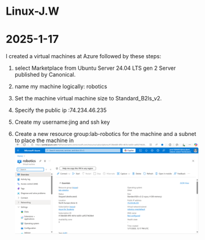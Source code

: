 # Linux-J.W
# 2025-1-17
I created a virtual machines at Azure followed by these steps:

1. select Marketplace from Ubuntu Server 24.04 LTS gen 2 Server published by Canonical.

2. name my machine logically: robotics

3. Set the machine virtual machine size to Standard_B2ls_v2. 

4. Specify the public ip :74.234.46.235

5. Create my username:jing and ssh key

6. Create a new resource group:lab-robotics for the machine and a subnet to place the machine in 
![alt text](image/1.png)
